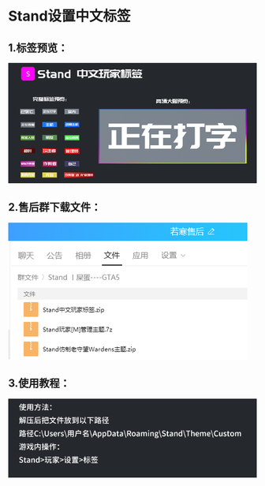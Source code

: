 # Stand设置中文标签

## 1.标签预览：

![](<../../.gitbook/assets/image (3).png>)

## 2.**售后群下载文件：**

![](<../../.gitbook/assets/image (29) (1) (1).png>)

## **3.使用教程：**

![](<../../.gitbook/assets/image (25) (1) (1).png>)

